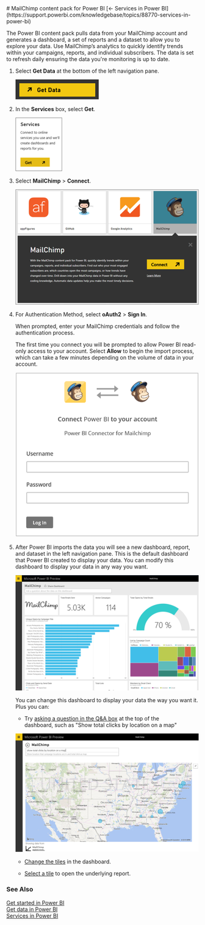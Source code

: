 <properties pageTitle="MailChimp content pack for Power BI" description="MailChimp content pack for Power BI" services="powerbi" documentationCenter="" authors="v-anpasi" manager="mblythe" editor=""/>
<tags ms.service="powerbi" ms.devlang="NA" ms.topic="article" ms.tgt_pltfrm="NA" ms.workload="powerbi" ms.date="06/25/2015" ms.author="v-anpasi"/>
# MailChimp content pack for Power BI
[← Services in Power BI](https://support.powerbi.com/knowledgebase/topics/88770-services-in-power-bi)

The Power BI content pack pulls data from your MailChimp account and generates a dashboard, a set of reports and a dataset to allow you to explore your data. Use MailChimp’s analytics to quickly identify trends within your campaigns, reports, and individual subscribers. The data is set to refresh daily ensuring the data you're monitoring is up to date.


1. Select **Get Data** at the bottom of the left navigation pane.

	![](media/powerbi-content-pack-mailchimp/PBI_GetData.png)

2. In the **Services** box, select **Get**. 

	![](media/powerbi-content-pack-mailchimp/PBI_GetServices.png)

3. Select **MailChimp** > **Connect**. 

	![](media/powerbi-content-pack-mailchimp/PBI_MailChimpConnect.png)

4. For Authentication Method, select **oAuth2** > **Sign In**.
  
	When prompted, enter your MailChimp credentials and follow the authentication process.

	The first time you connect you will be prompted to allow Power BI read-only access to your account. Select **Allow** to begin the import process, which can take a few minutes depending on the volume of data in your account.

	![](media/powerbi-content-pack-mailchimp/Allow.png)

5. After Power BI imports the data you will see a new dashboard, report, and dataset in the left navigation pane. This is the default dashboard that Power BI created to display your data. You can modify this dashboard to display your data in any way you want.

	![](media/powerbi-content-pack-mailchimp/Dashboard.png)

	You can change this dashboard to display your data the way you want it. Plus you can:

	- Try [asking a question in the Q&A box](https://support.powerbi.com/knowledgebase/articles/474566-q-a-in-power-bi-preview) at the top of the dashboard, such as "Show total clicks by location on a map"

	![](media/powerbi-content-pack-mailchimp/Q&A.jpg)

	- [Change the tiles](https://support.powerbi.com/knowledgebase/articles/424878) in the dashboard.

	- [Select a tile](https://support.powerbi.com/knowledgebase/articles/425669) to open the underlying report.

### See Also
[Get started in Power BI](https://support.powerbi.com/knowledgebase/articles/430814-get-started-with-power-bi)  
﻿[Get data in Power BI](https://support.powerbi.com/knowledgebase/topics/63369)  
﻿[Services in Power BI](https://support.powerbi.com/knowledgebase/topics/88770)  ﻿